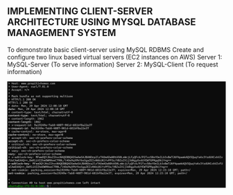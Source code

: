 ## IMPLEMENTING CLIENT-SERVER ARCHITECTURE USING MYSQL DATABASE MANAGEMENT SYSTEM
To demonstrate basic client-server using MySQL RDBMS
Create and configure two linux based virtual servers (EC2 instances on AWS)
Server 1: MySQL-Server (To serve information)
Server 2: MySQL-Client (To request information)

![1_curl!](../img/1_curl.png)
